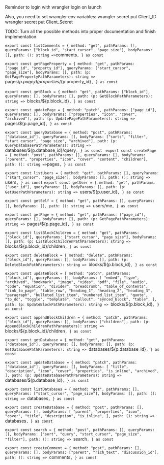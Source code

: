 Reminder to login with wrangler login on launch

Also, you need to set wrangler env variables:
wrangler secret put Client_ID
wrangler secret put Client_Secret


TODO: Turn all the possible methods into proper documentation and finish implementation

`
export const listComments = {
  method: "get",
  pathParams: [],
  queryParams: ["block_id", "start_cursor", "page_size"],
  bodyParams: [],
  path: (): string => `comments`,
} as const
`

`export const getPageProperty = {
  method: "get",
  pathParams: ["page_id", "property_id"],
  queryParams: ["start_cursor", "page_size"],
  bodyParams: [],
  path: (p: GetPagePropertyPathParameters): string =>
    `pages/${p.page_id}/properties/${p.property_id}`,
} as const
`

`export const getBlock = {
  method: "get",
  pathParams: ["block_id"],
  queryParams: [],
  bodyParams: [],
  path: (p: GetBlockPathParameters): string => `blocks/${p.block_id}`,
} as const
`

`export const updatePage = {
  method: "patch",
  pathParams: ["page_id"],
  queryParams: [],
  bodyParams: ["properties", "icon", "cover", "archived"],
  path: (p: UpdatePagePathParameters): string => `pages/${p.page_id}`,
} as const`

`export const queryDatabase = {
  method: "post",
  pathParams: ["database_id"],
  queryParams: [],
  bodyParams: ["sorts", "filter", "start_cursor", "page_size", "archived"],
  path: (p: QueryDatabasePathParameters): string =>
    `databases/${p.database_id}/query`,
} as const
`
`
export const createPage = {
  method: "post",
  pathParams: [],
  queryParams: [],
  bodyParams: ["parent", "properties", "icon", "cover", "content", "children"],
  path: (): string => `pages`,
} as const
`

`export const listUsers = {
  method: "get",
  pathParams: [],
  queryParams: ["start_cursor", "page_size"],
  bodyParams: [],
  path: (): string => `users`,
} as const`
`export const getUser = {
  method: "get",
  pathParams: ["user_id"],
  queryParams: [],
  bodyParams: [],
  path: (p: GetUserPathParameters): string => `users/${p.user_id}`,
} as const
`

`export const getSelf = {
  method: "get",
  pathParams: [],
  queryParams: [],
  bodyParams: [],
  path: (): string => `users/me`,
} as const`

`export const getPage = {
  method: "get",
  pathParams: ["page_id"],
  queryParams: [],
  bodyParams: [],
  path: (p: GetPagePathParameters): string => `pages/${p.page_id}`,
} as const`

`export const listBlockChildren = {
  method: "get",
  pathParams: ["block_id"],
  queryParams: ["start_cursor", "page_size"],
  bodyParams: [],
  path: (p: ListBlockChildrenPathParameters): string =>
    `blocks/${p.block_id}/children`,
} as const`

`export const deleteBlock = {
  method: "delete",
  pathParams: ["block_id"],
  queryParams: [],
  bodyParams: [],
  path: (p: DeleteBlockPathParameters): string => `blocks/${p.block_id}`,
} as const
`

`export const updateBlock = {
  method: "patch",
  pathParams: ["block_id"],
  queryParams: [],
  bodyParams: [
    "embed",
    "type",
    "archived",
    "bookmark",
    "image",
    "video",
    "pdf",
    "file",
    "audio",
    "code",
    "equation",
    "divider",
    "breadcrumb",
    "table_of_contents",
    "link_to_page",
    "table_row",
    "heading_1",
    "heading_2",
    "heading_3",
    "paragraph",
    "bulleted_list_item",
    "numbered_list_item",
    "quote",
    "to_do",
    "toggle",
    "template",
    "callout",
    "synced_block",
    "table",
  ],
  path: (p: UpdateBlockPathParameters): string => `blocks/${p.block_id}`,
} as const`

`export const appendBlockChildren = {
  method: "patch",
  pathParams: ["block_id"],
  queryParams: [],
  bodyParams: ["children"],
  path: (p: AppendBlockChildrenPathParameters): string =>
    `blocks/${p.block_id}/children`,
} as const`

`export const getDatabase = {
  method: "get",
  pathParams: ["database_id"],
  queryParams: [],
  bodyParams: [],
  path: (p: GetDatabasePathParameters): string => `databases/${p.database_id}`,
} as const`

`export const updateDatabase = {
  method: "patch",
  pathParams: ["database_id"],
  queryParams: [],
  bodyParams: [
    "title",
    "description",
    "icon",
    "cover",
    "properties",
    "is_inline",
    "archived",
  ],
  path: (p: UpdateDatabasePathParameters): string =>
    `databases/${p.database_id}`,
} as const
`

`export const listDatabases = {
  method: "get",
  pathParams: [],
  queryParams: ["start_cursor", "page_size"],
  bodyParams: [],
  path: (): string => `databases`,
} as const`

`export const createDatabase = {
  method: "post",
  pathParams: [],
  queryParams: [],
  bodyParams: [
    "parent",
    "properties",
    "icon",
    "cover",
    "title",
    "description",
    "is_inline",
  ],
  path: (): string => `databases`,
} as const`

`export const search = {
  method: "post",
  pathParams: [],
  queryParams: [],
  bodyParams: ["sort", "query", "start_cursor", "page_size", "filter"],
  path: (): string => `search`,
} as const`

`export const createComment = {
  method: "post",
  pathParams: [],
  queryParams: [],
  bodyParams: ["parent", "rich_text", "discussion_id"],
  path: (): string => `comments`,
} as const`